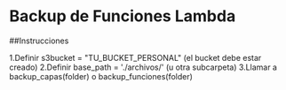 # Backup de Funciones Lambda

##Instrucciones

1.Definir s3bucket = "TU_BUCKET_PERSONAL" (el bucket debe estar creado)
2.Definir base_path = './archivos/' (u otra subcarpeta)
3.Llamar a backup_capas(folder) o backup_funciones(folder)



